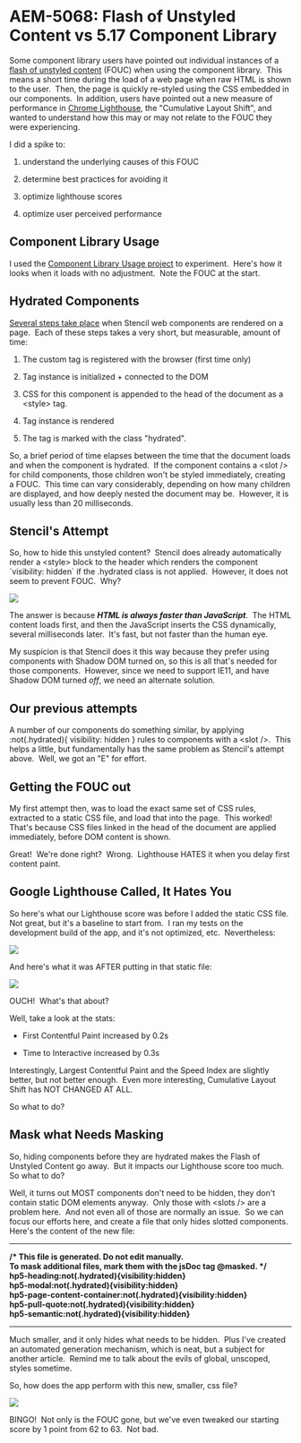 AEM-5068: Flash of Unstyled Content vs 5.17 Component Library
=============================================================

Some component library users have pointed out individual instances of a
[flash of unstyled
content](https://en.wikipedia.org/wiki/Flash_of_unstyled_content) (FOUC)
when using the component library.  This means a short time during the
load of a web page when raw HTML is shown to the user.  Then, the page
is quickly re-styled using the CSS embedded in our components.  In
addition, users have pointed out a new measure of performance in [Chrome
Lighthouse](https://developers.google.com/web/tools/lighthouse), the
\"Cumulative Layout Shift\", and wanted to understand how this may or
may not relate to the FOUC they were experiencing.

I did a spike to:

1.  understand the underlying causes of this FOUC

2.  determine best practices for avoiding it

3.  optimize lighthouse scores

4.  optimize user perceived performance

Component Library Usage
-----------------------

I used the [Component Library Usage
project](http://git.healthpartners.com/projects/HPPL/repos/component-library-usage/browse)
to experiment.  Here\'s how it looks when it loads with no adjustment. 
Note the FOUC at the start.

Hydrated Components
-------------------

[Several steps take
place](https://stenciljs.com/docs/component-lifecycle) when Stencil web
components are rendered on a page.  Each of these steps takes a very
short, but measurable, amount of time:

1.  The custom tag is registered with the browser (first time only)

2.  Tag instance is initialized + connected to the DOM

3.  CSS for this component is appended to the head of the document as a
    \<style\> tag.

4.  Tag instance is rendered

5.  The tag is marked with the class \"hydrated\".

So, a brief period of time elapses between the time that the document
loads and when the component is hydrated.  If the component contains a
\<slot /\> for child components, those children won\'t be styled
immediately, creating a FOUC.  This time can vary considerably,
depending on how many children are displayed, and how deeply nested the
document may be.  However, it is usually less than 20 milliseconds.

Stencil\'s Attempt
------------------

So, how to hide this unstyled content?  Stencil does already
automatically render a \<style\> block to the header which renders the
component \`visibility: hidden\` if the .hydrated class is not applied. 
However, it does not seem to prevent FOUC.  Why?

![](media/image2.png)

The answer is because ***HTML is always faster than JavaScript***.  The
HTML content loads first, and then the JavaScript inserts the CSS
dynamically, several milliseconds later.  It\'s fast, but not faster
than the human eye.

My suspicion is that Stencil does it this way because they prefer using
components with Shadow DOM turned on, so this is all that\'s needed for
those components.  However, since we need to support IE11, and have
Shadow DOM turned *off*, we need an alternate solution.

Our previous attempts
---------------------

A number of our components do something similar, by applying
:not(.hydrated){ visibility: hidden } rules to components with a \<slot
/\>.  This helps a little, but fundamentally has the same problem as
Stencil\'s attempt above.  Well, we got an \"E\" for effort.

Getting the FOUC out
--------------------

My first attempt then, was to load the exact same set of CSS rules,
extracted to a static CSS file, and load that into the page.  This
worked!  That\'s because CSS files linked in the head of the document
are applied immediately, before DOM content is shown.

Great!  We\'re done right?  Wrong.  Lighthouse HATES it when you delay
first content paint.

Google Lighthouse Called, It Hates You
--------------------------------------

So here\'s what our Lighthouse score was before I added the static CSS
file.  Not great, but it\'s a baseline to start from.  I ran my tests on
the development build of the app, and it\'s not optimized, etc. 
Nevertheless:

![](media/image4.png)

And here\'s what it was AFTER putting in that static file:

![](media/image5.png)

OUCH!  What\'s that about?

Well, take a look at the stats:

-   First Contentful Paint increased by 0.2s

-   Time to Interactive increased by 0.3s

Interestingly, Largest Contentful Paint and the Speed Index are slightly
better, but not better enough.  Even more interesting, Cumulative Layout
Shift has NOT CHANGED AT ALL.

So what to do? 

Mask what Needs Masking
-----------------------

So, hiding components before they are hydrated makes the Flash of
Unstyled Content go away.  But it impacts our Lighthouse score too
much.  So what to do?

Well, it turns out MOST components don\'t need to be hidden, they don\'t
contain static DOM elements anyway.  Only those with \<slots /\> are a
problem here.  And not even all of those are normally an issue.  So we
can focus our efforts here, and create a file that only hides slotted
components.  Here\'s the content of the new file:

  -----------------------------------------------------------------------
  **/\* This file is generated. Do not edit manually.\
  To mask additional files, mark them with the jsDoc tag \@masked. \*/\
  hp5-heading:not(.hydrated){visibility:hidden}\
  hp5-modal:not(.hydrated){visibility:hidden}\
  hp5-page-content-container:not(.hydrated){visibility:hidden}\
  hp5-pull-quote:not(.hydrated){visibility:hidden}\
  hp5-semantic:not(.hydrated){visibility:hidden}**

  -----------------------------------------------------------------------

Much smaller, and it only hides what needs to be hidden.  Plus I\'ve
created an automated generation mechanism, which is neat, but a subject
for another article.  Remind me to talk about the evils of global,
unscoped, styles sometime.

So, how does the app perform with this new, smaller, css file?  

![](media/image6.png)

BINGO!  Not only is the FOUC gone, but we\'ve even tweaked our starting
score by 1 point from 62 to 63.  Not bad.
